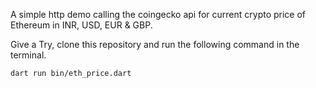 A simple http demo calling the coingecko api for current crypto price of Ethereum in INR, USD, EUR & GBP.

Give a Try, clone this repository and run the following command in the terminal.

```dart run bin/eth_price.dart```

